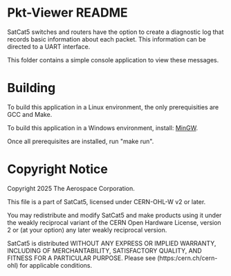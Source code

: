 # Pkt-Viewer README

SatCat5 switches and routers have the option to create a diagnostic log
that records basic information about each packet.  This information can
be directed to a UART interface.

This folder contains a simple console application to view these messages.

# Building

To build this application in a Linux environment, the only prerequisities
are GCC and Make.

To build this application in a Windows environment, install:
[MinGW](https://nuwen.net/mingw.html#install).

Once all prerequisites are installed, run "make run".

# Copyright Notice

Copyright 2025 The Aerospace Corporation.

This file is a part of SatCat5, licensed under CERN-OHL-W v2 or later.

You may redistribute and modify SatCat5 and make products using it under
the weakly reciprocal variant of the CERN Open Hardware License, version 2
or (at your option) any later weakly reciprocal version.

SatCat5 is distributed WITHOUT ANY EXPRESS OR IMPLIED WARRANTY, INCLUDING
OF MERCHANTABILITY, SATISFACTORY QUALITY, AND FITNESS FOR A PARTICULAR
PURPOSE. Please see (https:/cern.ch/cern-ohl) for applicable conditions.
